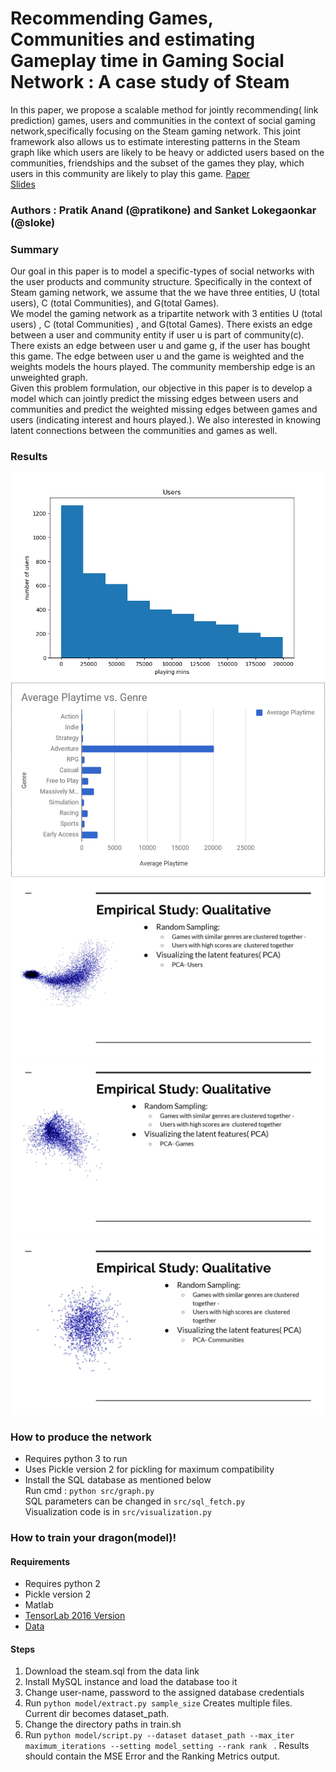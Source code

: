 # Recommending Games, Communities and estimating Gameplay time in Gaming Social Network : A case study of Steam
In this paper, we propose a scalable method for jointly recommending( link prediction) games, users and communities in the context of social gaming network,specifically focusing on the Steam gaming network. This joint framework also allows us to estimate interesting patterns in the Steam graph like which users are likely to be heavy or addicted users based on the communities, friendships and the subset of the games they play, which users in this community are likely to play this  game.
[Paper](https://github.com/pratikone/steam-addiction-analysis/blob/master/doc/LOKEGAONKAR-ANAND-final.pdf)     
[Slides](https://github.com/pratikone/steam-addiction-analysis/blob/master/doc/slides.pdf)

### Authors : Pratik Anand (@pratikone) and Sanket Lokegaonkar (@sloke)


### Summary
Our goal in this paper is to model a specific-types of social networks with the user products and community structure. Specifically in the context of Steam gaming network, we assume that the we have three entities, U (total users), C (total Communities), and G(total Games).     
We model the gaming network as a tripartite network with 3 entities U (total users) , C (total Communities) , and G(total Games). There exists an edge between a user and community entity if user u is part of community(c). There exists an edge between user u and game g, if the user has bought this game. The edge between user u and the game is weighted and the weights models the hours played. The community membership edge is an unweighted graph.     
Given this problem formulation, our objective in this paper is to develop a model which can jointly predict the missing edges between users and communities and predict the weighted missing edges between games and users (indicating interest and hours played.). We also interested in knowing latent connections between the communities and games as well.

### Results

![](https://github.com/pratikone/steam-addiction-analysis/blob/master/doc/users50K.png "Playtime vs users")
![](https://github.com/pratikone/steam-addiction-analysis/blob/master/doc/for50kusers.PNG "Playtime by genre")    
![](https://github.com/pratikone/steam-addiction-analysis/blob/master/doc/pca_users.png "PCA - Users")    
![](https://github.com/pratikone/steam-addiction-analysis/blob/master/doc/pca_games.png "PCA - Games")    
![](https://github.com/pratikone/steam-addiction-analysis/blob/master/doc/pca_communities.png "PCA - Communities")        
### How to produce the network 
* Requires python 3 to run       
* Uses Pickle version 2 for pickling for maximum compatibility       
* Install the SQL database as mentioned below    
Run cmd : ``` python src/graph.py ```      
SQL parameters can be changed in ```src/sql_fetch.py```      
Visualization code is in ```src/visualization.py```      

### How to train your dragon(model)!
#### Requirements
* Requires python 2
* Pickle version 2
* Matlab
* [TensorLab 2016 Version](https://www.tensorlab.net)
* [Data](https://steam.internet.byu.edu)

#### Steps
1. Download the steam.sql from the data link
2. Install MySQL instance and load the database too it
3. Change user-name, password to the assigned database credentials
4. Run ```python model/extract.py sample_size``` Creates multiple files. Current dir becomes dataset_path.
5. Change the directory paths in train.sh
5. Run ```python model/script.py --dataset dataset_path --max_iter maximum_iterations --setting model_setting --rank rank ``` .
   Results should contain the MSE Error and the Ranking Metrics output.
